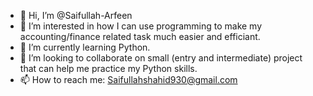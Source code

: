 - 👋 Hi, I’m @Saifullah-Arfeen
- 👀 I’m interested in how I can use programming to make my accounting/finance related task much easier and efficiant.
- 🌱 I’m currently learning Python.
- 💞️ I’m looking to collaborate on small (entry and intermediate) project that can help me practice my Python skills.
- 📫 How to reach me: Saifullahshahid930@gmail.com

<!---
Saifullah-Arfeen/Saifullah-Arfeen is a ✨ special ✨ repository because its `README.md` (this file) appears on your GitHub profile.
You can click the Preview link to take a look at your changes.
--->
